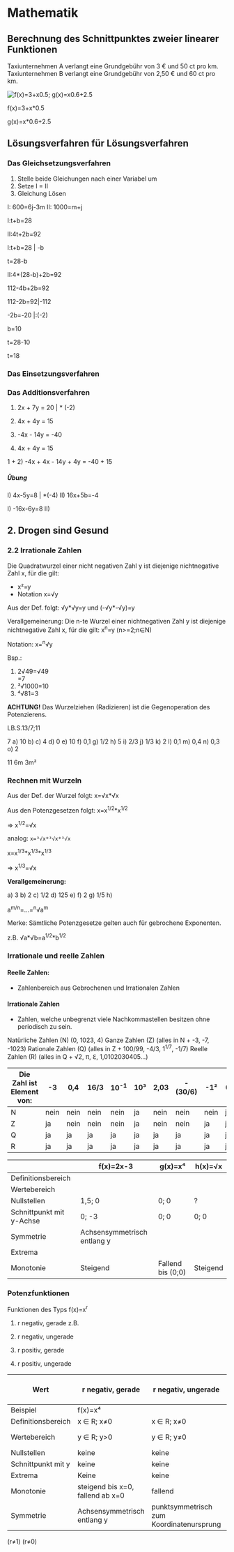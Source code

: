 # Mathematik
## Berechnung des Schnittpunktes zweier linearer Funktionen

Taxiunternehmen A verlangt eine Grundgebühr von 3 € und 50 ct pro km.
Taxiunternehmen B verlangt eine Grundgebühr von 2,50 € und 60 ct pro km.

![f(x)=3+x*0.5; g(x)=x*0.6+2.5](file:///home/raphael/Documents/School/Schuljahr_22-23/Mathematik/graph1.png)

f(x)=3+x*0.5

g(x)=x*0.6+2.5

## Lösungsverfahren für Lösungsverfahren
### Das Gleichsetzungsverfahren

1. Stelle beide Gleichungen nach einer Variabel um
2. Setze I = II
3. Gleichung Lösen

I: 600=6j-3m
II: 1000=m+j



I:t+b=28

II:4t+2b=92

I:t+b=28 | -b

  t=28-b

II:4*(28-b)+2b=92

  112-4b+2b=92

  112-2b=92|-112

  -2b=-20  |:(-2)

  b=10

  t=28-10

  t=18

### Das Einsetzungsverfahren



### Das Additionsverfahren

1. 2x + 7y = 20 | * (-2)
2. 4x + 4y = 15


1. -4x - 14y = -40
2. 4x + 4y = 15


1 + 2) -4x + 4x - 14y + 4y = -40 + 15


##### Übung

I) 4x-5y=8 | *(-4)
II) 16x+5b=-4

I) -16x-6y=8
II) 

## 2. Drogen sind Gesund

### 2.2 Irrationale Zahlen

Die Quadratwurzel einer nicht negativen Zahl y ist diejenige nichtnegative Zahl x, für die gilt:
- x²=y
- Notation x=√y

Aus der Def. folgt: √y*√y=y und (-√y*-√y)=y

Verallgemeinerung:
Die n-te Wurzel einer nichtnegativen Zahl y ist diejenige nichtnegative Zahl x, für die gilt: x<sup>n</sup>=y (n>=2;n∈N)

Notation: x=<sup>n</sup>√y

Bsp.:
1. 2√49=√49 \
=7
2. ³√1000=10
3. ⁴√81=3

**ACHTUNG!** Das Wurzelziehen (Radizieren) ist die Gegenoperation des Potenzierens.

LB.S.13/7;11

7
a) 10
b) 
c) 4
d) 0
e) 10
f) 0,1
g) 1/2
h) 5
i) 2/3
j) 1/3
k) 2
l) 0,1
m) 0,4
n) 0,3
o) 2

11
 6m
 3m²

### Rechnen mit Wurzeln

Aus der Def. der Wurzel folgt:
x=√x*√x

Aus den Potenzgesetzen folgt: 
x=x<sup>1/2</sup>*x<sup>1/2</sup>

=> x<sup>1/2</sup>=√x

analog:
`x=³√x*³√x*³√x`

x=x<sup>1/3</sup>*x<sup>1/3</sup>*x<sup>1/3</sup>

=> x<sup>1/3</sup>=√x

**Verallgemeinerung:**

a) 3
b) 2
c) 1/2
d) 125
e) 
f) 2
g) 1/5
h) 

a<sup>m/n</sup>=...=<sup>n</sup>√a<sup>m</sup>

Merke: Sämtliche Potenzgesetze gelten auch für gebrochene Exponenten.

z.B. √a*√b=a<sup>1/2</sup>*b<sup>1/2</sup>

### Irrationale und reelle Zahlen

#### Reelle Zahlen:
- Zahlenbereich aus Gebrochenen und Irrationalen Zahlen

#### Irrationale Zahlen
- Zahlen, welche unbegrenzt viele Nachkommastellen besitzen ohne periodisch zu sein.

Natürliche Zahlen (N) (0, 1023, 4)
Ganze Zahlen (Z) (alles in N + -3, -7, -1023)
Rationale Zahlen (Q) (alles in Z + 100/99, -4/3, 1<sup>1/7</sup>, -1/7)
Reelle Zahlen (R) (alles in Q + √2, π, ℇ, 1,0102030405...)

| Die Zahl ist Element von: | -3   | 0,4  | 16/3 | 10<sup>-1</sup> | 10³ | 2,03 | -(30/6) | -1²  | 0   | 0,123456... |
|---------------------------|------|------|------|-----------------|-----|------|---------|------|-----|-------------|
| N                         | nein | nein | nein | nein            | ja  | nein | nein    | nein | ja  | nein        |
| Z                         | ja   | nein | nein | nein            | ja  | nein | nein    | ja   | ja  | nein        |
| Q                         | ja   | ja   | ja   | ja              | ja  | ja   | ja      | ja   | ja  | nein        |
| R                         | ja   | ja   | ja   | ja              | ja  | ja   | ja      | ja   | ja  | ja          |

|                          | f(x)=2x-3                   | g(x)=x⁴           | h(x)=√x  |
|--------------------------|-----------------------------|-------------------|----------|
| Definitionsbereich       |                             |                   |          |
| Wertebereich             |                             |                   |          |
| Nullstellen              | 1,5; 0                      | 0; 0              | ?        |
| Schnittpunkt mit y-Achse | 0; -3                       | 0; 0              | 0; 0     |
| Symmetrie                | Achsensymmetrisch entlang y |                   |          |
| Extrema                  |                             |                   |          |
| Monotonie                | Steigend                    | Fallend bis (0;0) | Steigend |

### Potenzfunktionen

Funktionen des Typs f(x)=x<sup>r</sup>

1. r negativ, gerade
z.B. 
2. r negativ, ungerade

3. r positiv, gerade

4. r positiv, ungerade

| Wert               | r negativ, gerade                | r negativ, ungerade                      | r positiv, gerade | r positiv, ungerade |
|--------------------|----------------------------------|------------------------------------------|-------------------|---------------------|
| Beispiel           | f(x)=x⁴                          |                                          |                   |                     |
| Definitionsbereich | x ∈ R; x≠0                       | x ∈ R; x≠0                               | x ∈ R             |                     |
| Wertebereich       | y ∈ R; y>0                       | y ∈ R; y≠0                               | y ∈ R; y⪭0        |                     |
| Nullstellen        | keine                            | keine                                    |                   |                     |
| Schnittpunkt mit y | keine                            | keine                                    |                   |                     |
| Extrema            | Keine                            | keine                                    |                   |                     |
| Monotonie          | steigend bis x=0, fallend ab x=0 | fallend                                  |                   |                     |
| Symmetrie          | Achsensymmetrisch entlang y      | punktsymmetrisch zum Koordinatenursprung |                   |                     |

(r≠1)
(r≠0)

